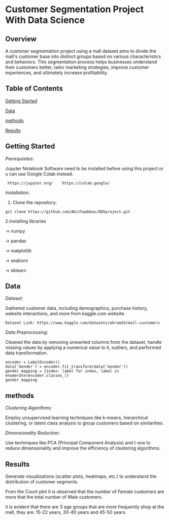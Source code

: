 # Customer Segmentation Project With Data Science

## Overview

 A customer segmentation project using a mall dataset aims to divide the mall's customer base into distinct groups based on various characteristics and behaviors. This segmentation process helps businesses understand their customers better, tailor marketing strategies, improve customer experiences, and ultimately increase profitability.

## Table of Contents

[Getting Started](https://github.com/Abithaabbas/ADSproject/edit/main/README.md#getting-started)

[Data](https://github.com/Abithaabbas/ADSproject/edit/main/README.md#data)

[methods](https://github.com/Abithaabbas/ADSproject/edit/main/README.md#methods)

[Results](https://github.com/Abithaabbas/ADSproject/edit/main/README.md#results)


## Getting Started

*Prerequisites:*

 Jupyter Notebook Software need to be installed before using this project.or u can use Google Colab instead.

     https://jupyter.org/    https://colab.google/

*Installation:*

  1. Clone the repository:
  
    git clone https://github.com/Abithaabbas/ADSproject.git

   2.Installing libraries

   -> numpy
  
   -> pandas
  
   -> matplotlib
  
   -> seaborn
  
   -> sklearn


 ## Data

 *Dataset:*

 Gathered  customer data, including demographics, purchase history, website interactions, and more from kaggle.com website.

    Dataset Link: https://www.kaggle.com/datasets/akram24/mall-customers 


 
 *Data Preprocessing:*

 Cleaned the data by removing unwanted columns from the dataset, handle missing values by applying a numerical value to it, outliers, and performed data transformation.

    encoder = LabelEncoder()
    data['Gender'] = encoder.fit_transform(data['Gender'])
    gender_mapping = {index: label for index, label in enumerate(encoder.classes_)}
    gender_mapping

## methods

*Clustering Algorithms:* 

  Employ unsupervised learning techniques like k-means, hierarchical clustering, or latent class analysis to group customers based on similarities.

 
*Dimensionality Reduction:*

  Use techniques like PCA (Principal Component Analysis) and t-sne to reduce dimensionality and improve the efficiency of clustering algorithms.


## Results

Generate visualizations (scatter plots, heatmaps, etc.) to understand the distribution of customer segments.

From the Count plot it is observed that the number of Female customers are more that the total number of Male customers.

 
 

it is evident that there are 3 age groups that are more frequently shop at the mall, they are: 15-22 years, 30-40 years and 45-50 years.
